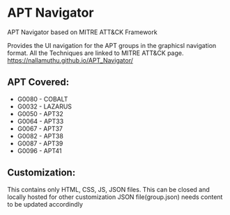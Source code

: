 # APT Navigator
APT Navigator based on MITRE ATT&amp;CK Framework

Provides the UI navigation for the APT groups in the graphicsl navigation format. All the Techniques are linked to MITRE ATT&CK page.
https://nallamuthu.github.io/APT_Navigator/

## APT Covered:
* G0080 - COBALT
* G0032 - LAZARUS
* G0050 - APT32
* G0064 - APT33
* G0067 - APT37
* G0082 - APT38
* G0087 - APT39
* G0096 - APT41

## Customization:
This contains only HTML, CSS, JS, JSON files. This can be closed and locally hosted for other customization
JSON file(group.json) needs content to be updated accordindly
